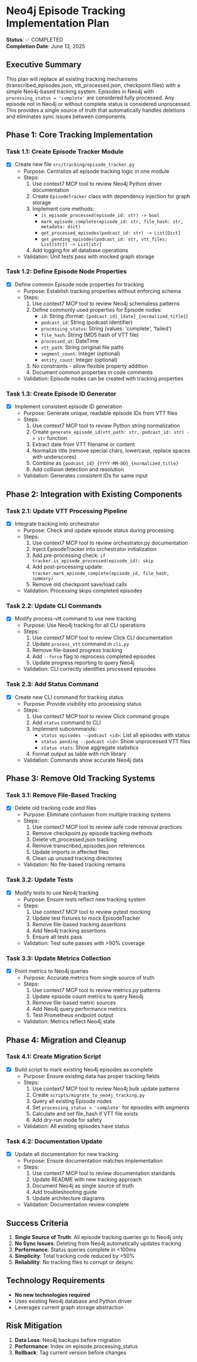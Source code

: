 # Neo4j Episode Tracking Implementation Plan

**Status**: ✅ COMPLETED  
**Completion Date**: June 13, 2025

## Executive Summary

This plan will replace all existing tracking mechanisms (transcribed_episodes.json, vtt_processed.json, checkpoint files) with a simple Neo4j-based tracking system. Episodes in Neo4j with `processing_status = 'complete'` are considered fully processed. Any episode not in Neo4j or without complete status is considered unprocessed. This provides a single source of truth that automatically handles deletions and eliminates sync issues between components.

## Phase 1: Core Tracking Implementation

### Task 1.1: Create Episode Tracker Module
- [x] Create new file `src/tracking/episode_tracker.py`
  - Purpose: Centralize all episode tracking logic in one module
  - Steps:
    1. Use context7 MCP tool to review Neo4j Python driver documentation
    2. Create `EpisodeTracker` class with dependency injection for graph storage
    3. Implement core methods:
       - `is_episode_processed(episode_id: str) -> bool`
       - `mark_episode_complete(episode_id: str, file_hash: str, metadata: dict)`
       - `get_processed_episodes(podcast_id: str) -> List[Dict]`
       - `get_pending_episodes(podcast_id: str, vtt_files: List[str]) -> List[str]`
    4. Add logging for all database operations
  - Validation: Unit tests pass with mocked graph storage

### Task 1.2: Define Episode Node Properties
- [x] Define common Episode node properties for tracking
  - Purpose: Establish tracking properties without enforcing schema
  - Steps:
    1. Use context7 MCP tool to review Neo4j schemaless patterns
    2. Define commonly used properties for Episode nodes:
       - `id`: String (format: `{podcast_id}_{date}_{normalized_title}`)
       - `podcast_id`: String (podcast identifier)
       - `processing_status`: String (values: 'complete', 'failed')
       - `file_hash`: String (MD5 hash of VTT file)
       - `processed_at`: DateTime
       - `vtt_path`: String (original file path)
       - `segment_count`: Integer (optional)
       - `entity_count`: Integer (optional)
    3. No constraints - allow flexible property addition
    4. Document common properties in code comments
  - Validation: Episode nodes can be created with tracking properties

### Task 1.3: Create Episode ID Generator
- [x] Implement consistent episode ID generation
  - Purpose: Generate unique, readable episode IDs from VTT files
  - Steps:
    1. Use context7 MCP tool to review Python string normalization
    2. Create `generate_episode_id(vtt_path: str, podcast_id: str) -> str` function
    3. Extract date from VTT filename or content
    4. Normalize title (remove special chars, lowercase, replace spaces with underscores)
    5. Combine as `{podcast_id}_{YYYY-MM-DD}_{normalized_title}`
    6. Add collision detection and resolution
  - Validation: Generates consistent IDs for same input

## Phase 2: Integration with Existing Components

### Task 2.1: Update VTT Processing Pipeline
- [x] Integrate tracking into orchestrator
  - Purpose: Check and update episode status during processing
  - Steps:
    1. Use context7 MCP tool to review orchestrator.py documentation
    2. Inject EpisodeTracker into orchestrator initialization
    3. Add pre-processing check: `if tracker.is_episode_processed(episode_id): skip`
    4. Add post-processing update: `tracker.mark_episode_complete(episode_id, file_hash, summary)`
    5. Remove old checkpoint save/load calls
  - Validation: Processing skips completed episodes

### Task 2.2: Update CLI Commands
- [x] Modify process-vtt command to use new tracking
  - Purpose: Use Neo4j tracking for all CLI operations
  - Steps:
    1. Use context7 MCP tool to review Click CLI documentation
    2. Update `process_vtt` command in `cli.py`
    3. Remove file-based progress tracking
    4. Add `--force` flag to reprocess completed episodes
    5. Update progress reporting to query Neo4j
  - Validation: CLI correctly identifies processed episodes

### Task 2.3: Add Status Command
- [x] Create new CLI command for tracking status
  - Purpose: Provide visibility into processing status
  - Steps:
    1. Use context7 MCP tool to review Click command groups
    2. Add `status` command to CLI
    3. Implement subcommands:
       - `status episodes --podcast <id>`: List all episodes with status
       - `status pending --podcast <id>`: Show unprocessed VTT files
       - `status stats`: Show aggregate statistics
    4. Format output as table with rich library
  - Validation: Commands show accurate Neo4j data

## Phase 3: Remove Old Tracking Systems

### Task 3.1: Remove File-Based Tracking
- [x] Delete old tracking code and files
  - Purpose: Eliminate confusion from multiple tracking systems
  - Steps:
    1. Use context7 MCP tool to review safe code removal practices
    2. Remove checkpoint.py episode tracking methods
    3. Delete vtt_processed.json tracking
    4. Remove transcribed_episodes.json references
    5. Update imports in affected files
    6. Clean up unused tracking directories
  - Validation: No file-based tracking remains

### Task 3.2: Update Tests
- [x] Modify tests to use Neo4j tracking
  - Purpose: Ensure tests reflect new tracking system
  - Steps:
    1. Use context7 MCP tool to review pytest mocking
    2. Update test fixtures to mock EpisodeTracker
    3. Remove file-based tracking assertions
    4. Add Neo4j tracking assertions
    5. Ensure all tests pass
  - Validation: Test suite passes with >90% coverage

### Task 3.3: Update Metrics Collection
- [x] Point metrics to Neo4j queries
  - Purpose: Accurate metrics from single source of truth
  - Steps:
    1. Use context7 MCP tool to review metrics.py patterns
    2. Update episode count metrics to query Neo4j
    3. Remove file-based metric sources
    4. Add Neo4j query performance metrics
    5. Test Prometheus endpoint output
  - Validation: Metrics reflect Neo4j state

## Phase 4: Migration and Cleanup

### Task 4.1: Create Migration Script
- [x] Build script to mark existing Neo4j episodes as complete
  - Purpose: Ensure existing data has proper tracking fields
  - Steps:
    1. Use context7 MCP tool to review Neo4j bulk update patterns
    2. Create `scripts/migrate_to_neo4j_tracking.py`
    3. Query all existing Episode nodes
    4. Set `processing_status = 'complete'` for episodes with segments
    5. Calculate and set file_hash if VTT file exists
    6. Add dry-run mode for safety
  - Validation: All existing episodes have status

### Task 4.2: Documentation Update
- [x] Update all documentation for new tracking
  - Purpose: Ensure documentation matches implementation
  - Steps:
    1. Use context7 MCP tool to review documentation standards
    2. Update README with new tracking approach
    3. Document Neo4j as single source of truth
    4. Add troubleshooting guide
    5. Update architecture diagrams
  - Validation: Documentation review complete

## Success Criteria

1. **Single Source of Truth**: All episode tracking queries go to Neo4j only
2. **No Sync Issues**: Deleting from Neo4j automatically updates tracking
3. **Performance**: Status queries complete in <100ms
4. **Simplicity**: Total tracking code reduced by >50%
5. **Reliability**: No tracking files to corrupt or desync

## Technology Requirements

- **No new technologies required**
- Uses existing Neo4j database and Python driver
- Leverages current graph storage abstraction

## Risk Mitigation

1. **Data Loss**: Neo4j backups before migration
2. **Performance**: Index on episode.processing_status
3. **Rollback**: Tag current version before changes